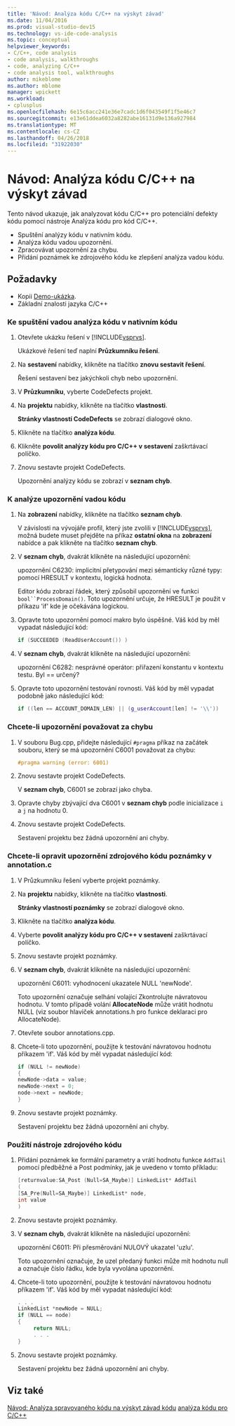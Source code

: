 ```yaml
---
title: 'Návod: Analýza kódu C/C++ na výskyt závad'
ms.date: 11/04/2016
ms.prod: visual-studio-dev15
ms.technology: vs-ide-code-analysis
ms.topic: conceptual
helpviewer_keywords:
- C/C++, code analysis
- code analysis, walkthroughs
- code, analyzing C/C++
- code analysis tool, walkthroughs
author: mikeblome
ms.author: mblome
manager: wpickett
ms.workload:
- cplusplus
ms.openlocfilehash: 6e15c6acc241e36e7cadc1d6f043549f1f5e46c7
ms.sourcegitcommit: e13e61ddea6032a8282abe16131d9e136a927984
ms.translationtype: MT
ms.contentlocale: cs-CZ
ms.lasthandoff: 04/26/2018
ms.locfileid: "31922030"
---
```

# <a name="walkthrough-analyzing-cc-code-for-defects"></a>Návod: Analýza kódu C/C++ na výskyt závad

Tento návod ukazuje, jak analyzovat kódu C/C++ pro potenciální defekty kódu pomocí nástroje Analýza kódu pro kód C/C++.

- Spuštění analýzy kódu v nativním kódu.
- Analýza kódu vadou upozornění.
- Zpracovávat upozornění za chybu.
- Přidání poznámek ke zdrojového kódu ke zlepšení analýza vadou kódu.

## <a name="prerequisites"></a>Požadavky

- Kopii [Demo-ukázka](../code-quality/demo-sample.md).
- Základní znalosti jazyka C/C++

### <a name="to-run-code-defect-analysis-on-native-code"></a>Ke spuštění vadou analýza kódu v nativním kódu

1. Otevřete ukázku řešení v [!INCLUDE[vsprvs](../code-quality/includes/vsprvs_md.md)].

     Ukázkové řešení teď naplní **Průzkumníku řešení**.

2. Na **sestavení** nabídky, klikněte na tlačítko **znovu sestavit řešení**.

     Řešení sestavení bez jakýchkoli chyb nebo upozornění.

3. V **Průzkumníku**, vyberte CodeDefects projekt.

4. Na **projektu** nabídky, klikněte na tlačítko **vlastnosti**.

     **Stránky vlastností CodeDefects** se zobrazí dialogové okno.

5. Klikněte na tlačítko **analýza kódu**.

6. Klikněte **povolit analýzy kódu pro C/C++ v sestavení** zaškrtávací políčko.

7. Znovu sestavte projekt CodeDefects.

     Upozornění analýzy kódu se zobrazí v **seznam chyb**.

### <a name="to-analyze-code-defect-warnings"></a>K analýze upozornění vadou kódu

1. Na **zobrazení** nabídky, klikněte na tlačítko **seznam chyb**.

     V závislosti na vývojáře profil, který jste zvolili v [!INCLUDE[vsprvs](../code-quality/includes/vsprvs_md.md)], možná budete muset přejděte na příkaz **ostatní okna** na **zobrazení** nabídce a pak klikněte na tlačítko **seznam chyb**.

2. V **seznam chyb**, dvakrát klikněte na následující upozornění:

     upozornění C6230: implicitní přetypování mezi sémanticky různé typy: pomocí HRESULT v kontextu, logická hodnota.

     Editor kódu zobrazí řádek, který způsobil upozornění ve funkci `bool``ProcessDomain()`. Toto upozornění určuje, že HRESULT je použit v příkazu 'if' kde je očekávána logickou.

3. Opravte toto upozornění pomocí makro bylo úspěšné. Váš kód by měl vypadat následující kód:

   ```cpp
   if (SUCCEEDED (ReadUserAccount()) )
   ```

4. V **seznam chyb**, dvakrát klikněte na následující upozornění:

     upozornění C6282: nesprávné operátor: přiřazení konstantu v kontextu testu. Byl == určený?

5. Opravte toto upozornění testování rovnosti. Váš kód by měl vypadat podobně jako následující kód:

   ```cpp
   if ((len == ACCOUNT_DOMAIN_LEN) || (g_userAccount[len] != '\\'))
   ```

### <a name="to-treat-warning-as-an-error"></a>Chcete-li upozornění považovat za chybu

1. V souboru Bug.cpp, přidejte následující `#pragma` příkaz na začátek souboru, který se má upozornění C6001 považovat za chybu:

   ```cpp
   #pragma warning (error: 6001)
   ```

2. Znovu sestavte projekt CodeDefects.

     V **seznam chyb**, C6001 se zobrazí jako chyba.

3. Opravte chyby zbývající dva C6001 v **seznam chyb** podle inicializace `i` a `j` na hodnotu 0.

4. Znovu sestavte projekt CodeDefects.

     Sestavení projektu bez žádná upozornění ani chyby.

### <a name="to-correct-the-source-code-annotation-warnings-in-annotationc"></a>Chcete-li opravit upozornění zdrojového kódu poznámky v annotation.c

1. V Průzkumníku řešení vyberte projekt poznámky.

2. Na **projektu** nabídky, klikněte na tlačítko **vlastnosti**.

     **Stránky vlastností poznámky** se zobrazí dialogové okno.

3. Klikněte na tlačítko **analýza kódu**.

4. Vyberte **povolit analýzy kódu pro C/C++ v sestavení** zaškrtávací políčko.

5. Znovu sestavte projekt poznámky.

6. V **seznam chyb**, dvakrát klikněte na následující upozornění:

     upozornění C6011: vyhodnocení ukazatele NULL 'newNode'.

     Toto upozornění označuje selhání volající Zkontrolujte návratovou hodnotu. V tomto případě volání **AllocateNode** může vrátit hodnotu NULL (viz soubor hlaviček annotations.h pro funkce deklaraci pro AllocateNode).

7. Otevřete soubor annotations.cpp.

8. Chcete-li toto upozornění, použijte k testování návratovou hodnotu příkazem 'if'. Váš kód by měl vypadat následující kód:

   ```cpp
   if (NULL != newNode)
   {
   newNode->data = value;
   newNode->next = 0;
   node->next = newNode;
   }
   ```

9. Znovu sestavte projekt poznámky.

     Sestavení projektu bez žádná upozornění ani chyby.

### <a name="to-use-source-code-annotation"></a>Použití nástroje zdrojového kódu

1. Přidání poznámek ke formální parametry a vrátí hodnotu funkce `AddTail` pomocí předběžné a Post podmínky, jak je uvedeno v tomto příkladu:

   ```cpp
   [returnvalue:SA_Post (Null=SA_Maybe)] LinkedList* AddTail
   (
   [SA_Pre(Null=SA_Maybe)] LinkedList* node,
   int value
   )
   ```

2. Znovu sestavte projekt poznámky.

3. V **seznam chyb**, dvakrát klikněte na následující upozornění:

     upozornění C6011: Při přesměrování NULOVÝ ukazatel 'uzlu'.

     Toto upozornění označuje, že uzel předaný funkci může mít hodnotu null a označuje číslo řádku, kde byla vyvolána upozornění.

4. Chcete-li toto upozornění, použijte k testování návratovou hodnotu příkazem 'if'. Váš kód by měl vypadat následující kód:

   ```cpp
   . . .
   LinkedList *newNode = NULL;
   if (NULL == node)
   {
        return NULL;
        . . .
   }
   ```

5. Znovu sestavte projekt poznámky.

     Sestavení projektu bez žádná upozornění ani chyby.

## <a name="see-also"></a>Viz také

[Návod: Analýza spravovaného kódu na výskyt závad kódu](../code-quality/walkthrough-analyzing-managed-code-for-code-defects.md)
[analýza kódu pro C/C++](../code-quality/code-analysis-for-c-cpp-overview.md)